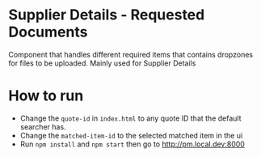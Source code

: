 # Supplier Details - Requested Documents

Component that handles different required items that contains dropzones for files to be uploaded. Mainly used for Supplier Details 

# How to run

 - Change the `quote-id` in `index.html` to any quote ID that the default searcher has.
 - Change the `matched-item-id` to the selected matched item in the ui 
 - Run `npm install` and `npm start` then go to http://pm.local.dev:8000 

